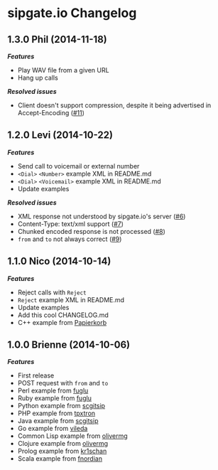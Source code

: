 sipgate.io Changelog
====================

1.3.0 Phil (2014-11-18)
-----------------------
***Features***
* Play WAV file from a given URL
* Hang up calls

***Resolved issues***
* Client doesn't support compression, despite it being advertised in Accept-Encoding ([#11](https://github.com/sipgate/sipgate.io/issues/11))

1.2.0 Levi (2014-10-22)
-----------------------
***Features***
* Send call to voicemail or external number
* ```<Dial>``` ```<Number>``` example XML in README.md
* ```<Dial>``` ```<Voicemail>``` example XML in README.md
* Update examples

***Resolved issues***
* XML response not understood by sipgate.io's server ([#6](https://github.com/sipgate/sipgate.io/issues/6))
* Content-Type: text/xml support ([#7](https://github.com/sipgate/sipgate.io/issues/7))
* Chunked encoded response is not processed ([#8](https://github.com/sipgate/sipgate.io/issues/8))
* ```from``` and ```to``` not always correct ([#9](https://github.com/sipgate/sipgate.io/issues/9))

1.1.0 Nico (2014-10-14)
-----------------------
***Features***
* Reject calls with ```Reject```
* ```Reject``` example XML in README.md
* Update examples
* Add this cool CHANGELOG.md
* C++ example from  [Papierkorb](https://github.com/Papierkorb)

1.0.0 Brienne (2014-10-06)
--------------------------
***Features***
* First release
* POST request with ```from``` and ```to```
* Perl example from [fuglu](https://github.com/fuglu)
* Ruby example from [fuglu](https://github.com/fuglu)
* Python example from [scgitsip](https://github.com/scgitsip)
* PHP example from [tpxtron](https://github.com/tpxtron)
* Java example from [scgitsip](https://github.com/scgitsip)
* Go example from [vileda](https://github.com/vileada)
* Common Lisp example from [olivermg](https://github.com/olivermg)
* Clojure example from [olivermg](https://github.com/olivermg)
* Prolog example from [kr1schan](https://github.com/kr1schan)
* Scala example from [fnordian](https://github.com/fnordian)

